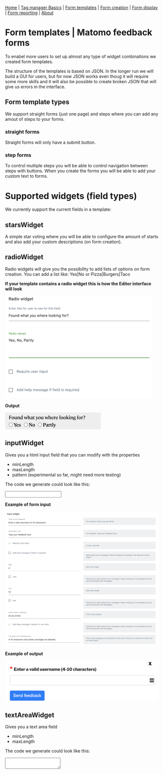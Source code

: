 [Home](./index.md) | [Tag manager Basics](./tag-manager-basics.md) | [Form templates](./form-templates.md) | [Form creation](./form-creation.md) | [Form display](./form-display.md) | [Form reporting](./form-reporting.md) | [About](./about.md)

# Form templates | Matomo feedback forms
To enabel more users to set up almost any type of widget combinations we created form templates.

The structure of the templates is based on JSON.
In the longer run we will build a GUI for users, but for now JSON works even thoug it will require some more skills and it will also be possible to create broken JSON that will give us errors in the interface.


## Form template types
We support straight forms (just one page) and steps where you can add any amout of steps to your forms.

### straight forms
Straight forms will only have a submit button.

### step forms
To control multiple steps you will be able to control navigation between steps with buttons.
When you create the forms you will be able to add your custom text to forms.

# Supported widgets (field types) 

We currently support the current fields in a template:
## starsWidget
A simple star voting where you will be able to configure the amount of starts and also add your custom descriptions (on form creation).

## radioWidget
Radio widgets will give you the possibility to add lists of options on form creation. 
You can add a list like:
Yes|No 
or
Pizza|Burgers|Taco

**If your template contains a radio widget this is how the Editor interface will look**

<img src="media/images/radio-edit-example.png" alt="radio-edit-example" style="zoom:50%;" />

**Output**

<img src="media/images/radio-output-example.png" alt="radio-output-example" style="zoom:50%;" />


## inputWidget
Gives you a html input field that you can modify with the properties

- minLength
- maxLength
- pattern (experimental so far, might need more testing)

The code we generate could look like this:

 <input type="text" id="username" name="username" minlength="5" maxlength="10" pattern="[A-Za-z0-9]+">

**Example of form input**

![input-form-example](media/images/input-form-example.png)

**Example of output** 

![username-input-validation](media/images/username-input-validation.png)


## textAreaWidget
Gives you a text area field

- minLength
- maxLength

The code we generate could look like this:

 <textarea type="text" id="userFeedback" name="userFeedback" minlength="1" maxlength="250">



## submitWidget

Gives you a submit button


# Example of a Straigt form
```
{
    "type": "straight",
    "widgets": [{
        "type": "radioWidget",
        "widgetName": "Radio widget",
        "fields": {
            "fieldname": "radioFeedback",
            "label": {
                "dataTitle": "Radio buttons title",
                "inlineHelp": "For example: <br> Was it easy to fill out this form?"
            },
            "radioValues": {
                "dataTitle": "Radio values",
                "inlineHelp": "For example: Radio values like <br>Yes|Yes<br>No|No<br>Not relevant|Not relevant"
            }
        }
    },
    {
        "type": "textAreaWidget",
        "widgetName": "Text area widget",
        "fields": {
            "label": {
                "dataTitle": "Text feedback title",
                "inlineHelp": "For example: How can we improve?"
            },
            "fieldname": "feedback",
            "placeholder": {
                "dataTitle": "Placeholder text",
                "inlineHelp": "Example: Enter your feedback here"
            }
        }
    }, {
        "type": "submitWidget",
        "widgetName": "Submit button",
        "fields": {
            "text": {
                "dataTitle": "Submit button text",
                "inlineHelp": "The text to display on the Submit button"
            }
        }
    }]
}
```

